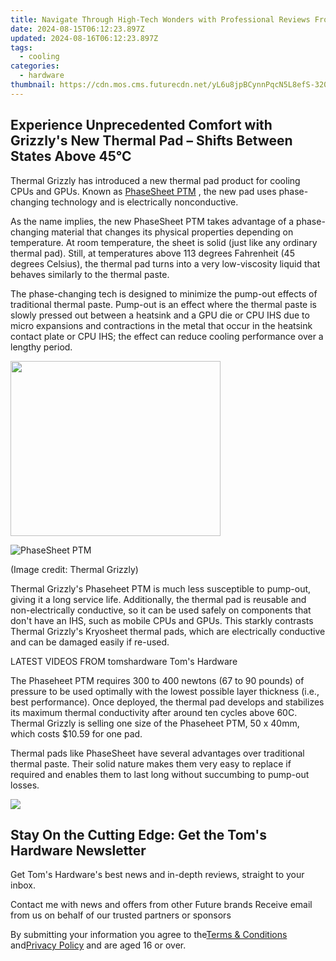 ```yaml
---
title: Navigate Through High-Tech Wonders with Professional Reviews From Tom's Hardware
date: 2024-08-15T06:12:23.897Z
updated: 2024-08-16T06:12:23.897Z
tags:
  - cooling
categories:
  - hardware
thumbnail: https://cdn.mos.cms.futurecdn.net/yL6u8jpBCynnPqcN5L8efS-320-80.jpg
---
```


## Experience Unprecedented Comfort with Grizzly's New Thermal Pad – Shifts Between States Above 45°C

Thermal Grizzly has introduced a new thermal pad product for cooling CPUs and GPUs. Known as [PhaseSheet PTM](https://www.thermal-grizzly.com/en/phasesheet-ptm/s-tg-ps) , the new pad uses phase-changing technology and is electrically nonconductive.

 As the name implies, the new PhaseSheet PTM takes advantage of a phase-changing material that changes its physical properties depending on temperature. At room temperature, the sheet is solid (just like any ordinary thermal pad). Still, at temperatures above 113 degrees Fahrenheit (45 degrees Celsius), the thermal pad turns into a very low-viscosity liquid that behaves similarly to the thermal paste.

 The phase-changing tech is designed to minimize the pump-out effects of traditional thermal paste. Pump-out is an effect where the thermal paste is slowly pressed out between a heatsink and a GPU die or CPU IHS due to micro expansions and contractions in the metal that occur in the heatsink contact plate or CPU IHS; the effect can reduce cooling performance over a lengthy period.

<!-- affiliate ads begin -->
<a href="https://aligracehair.sjv.io/c/5597632/2087264/19272" target="_top" id="2087264"><img src="//a.impactradius-go.com/display-ad/19272-2087264" border="0" alt="" width="336" height="280"/></a><img height="0" width="0" src="https://imp.pxf.io/i/5597632/2087264/19272" style="position:absolute;visibility:hidden;" border="0" />
<!-- affiliate ads end -->
![PhaseSheet PTM](https://cdn.mos.cms.futurecdn.net/8ujLTDRmTKxw7aDttNWdGJ-320-80.jpg)

 (Image credit: Thermal Grizzly)

 Thermal Grizzly's Phaseheet PTM is much less susceptible to pump-out, giving it a long service life. Additionally, the thermal pad is reusable and non-electrically conductive, so it can be used safely on components that don't have an IHS, such as mobile CPUs and GPUs. This starkly contrasts Thermal Grizzly's Kryosheet thermal pads, which are electrically conductive and can be damaged easily if re-used.

 LATEST VIDEOS FROM tomshardware Tom's Hardware

 The Phaseheet PTM requires 300 to 400 newtons (67 to 90 pounds) of pressure to be used optimally with the lowest possible layer thickness (i.e., best performance). Once deployed, the thermal pad develops and stabilizes its maximum thermal conductivity after around ten cycles above 60C. Thermal Grizzly is selling one size of the Phaseheet PTM, 50 x 40mm, which costs $10.59 for one pad.

 Thermal pads like PhaseSheet have several advantages over traditional thermal paste. Their solid nature makes them very easy to replace if required and enables them to last long without succumbing to pump-out losses.

<!-- affiliate ads begin -->
<a href="https://shop.mondly.com/affiliate.php?ACCOUNT=ATISTUDI&AFFILIATE=108875&PATH=https%3A%2F%2Fwww.mondly.com%3FAFFILIATE%3D108875%26RESOURCE%3D%2BGeneral%2B970x90%2B"><img src="https://secure.avangate.com/images/merchant/69c418c33ec2e1a4267fa9bb77fa1428/general-970x90.gif" border="0"></a>
<!-- affiliate ads end -->
## Stay On the Cutting Edge: Get the Tom's Hardware Newsletter

 Get Tom's Hardware's best news and in-depth reviews, straight to your inbox.

 Contact me with news and offers from other Future brands  Receive email from us on behalf of our trusted partners or sponsors

 By submitting your information you agree to the[Terms & Conditions](https://futureplc.com/terms-conditions/) and[Privacy Policy](https://futureplc.com/privacy-policy/) and are aged 16 or over.


<ins class="adsbygoogle"
     style="display:block"
     data-ad-format="autorelaxed"
     data-ad-client="ca-pub-7571918770474297"
     data-ad-slot="1223367746"></ins>



<ins class="adsbygoogle"
     style="display:block"
     data-ad-client="ca-pub-7571918770474297"
     data-ad-slot="8358498916"
     data-ad-format="auto"
     data-full-width-responsive="true"></ins>


